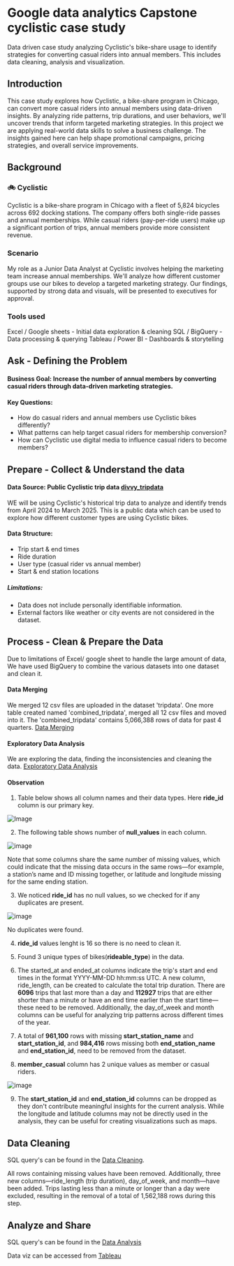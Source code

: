 # Google data analytics Capstone cyclistic case study
Data driven case study analyzing Cyclistic's bike-share usage to identify strategies for converting casual riders into annual members. This includes data cleaning, analysis and visualization.

## Introduction
This case study explores how Cyclistic, a bike-share program in Chicago, can convert more casual riders into annual members using data-driven insights. By analyzing ride patterns, trip durations, and user behaviors, we'll uncover trends that inform targeted marketing strategies.
In this project we are applying real-world data skills to solve a business challenge. The insights gained here can help shape promotional campaigns, pricing strategies, and overall service improvements.

## Background
### 🚲 Cyclistic
Cyclistic is a bike-share program in Chicago with a fleet of 5,824 bicycles across 692 docking stations. The company offers both single-ride passes and annual memberships. While casual riders (pay-per-ride users) make up a significant portion of trips, annual members provide more consistent revenue.

### Scenario
My role as a Junior Data Analyst at Cyclistic involves helping the marketing team increase annual memberships. We'll analyze how different customer groups use our bikes to develop a targeted marketing strategy. Our findings, supported by strong data and visuals, will be presented to executives for approval.

### Tools used
Excel / Google sheets - Initial data exploration & cleaning
SQL / BigQuery - Data processing & querying
Tableau / Power BI - Dashboards & storytelling

## Ask - Defining the Problem
#### Business Goal: Increase the number of annual members by converting casual riders through data-driven marketing strategies.
#### Key Questions: 
* How do casual riders and annual members use Cyclistic bikes differently?
* What patterns can help target casual riders for membership conversion?
* How can Cyclistic use digital media to influence casual riders to become members?

## Prepare - Collect & Understand the data
#### Data Source: Public Cyclistic trip data [divvy_tripdata](https://divvy-tripdata.s3.amazonaws.com/index.html)

WE will be using Cyclistic's historical trip data to analyze and identify trends from April 2024 to March 2025. This is a public data which can be used to explore how different customer types are using Cyclistic bikes.
#### Data Structure:
*  Trip start & end times
*  Ride duration
*  User type (casual rider vs annual member)
*  Start & end station locations
##### Limitations:
*  Data does not include personally identifiable information.
*  External factors like weather or city events are not considered in the dataset.

## Process - Clean & Prepare the Data
Due to limitations of Excel/ google sheet to handle the large amount of data, We have used BigQuery to combine the various datasets into one dataset and clean it.

#### Data Merging
We merged 12 csv files are uploaded in the dataset 'tripdata'. One more table created named 'combined_tripdata', merged all 12 csv files and moved into it. The 'combined_tripdata' contains 5,066,388 rows of data for past 4 quarters. [Data Merging](https://github.com/rohit0297/Google_data_analytics_Capstone_cyclistic_case_study/blob/main/data_merging.sql)

#### Exploratory Data Analysis
We are exploring the data, finding the inconsistencies and cleaning the data. [Exploratory Data Analysis](https://github.com/rohit0297/Google_data_analytics_Capstone_cyclistic_case_study/blob/main/exploratory_data_analysis.sql)

#### Observation
1.  Table below shows all column names and their data types. Here __ride_id__ column is our primary key.

![Image](https://github.com/user-attachments/assets/a10b1998-3570-45bf-a1e0-06aa47dc1833)

2.  The following table shows number of __null_values__ in each column.

![image](https://github.com/user-attachments/assets/d2ef39d0-686a-452f-9b66-0d418e720dad)

Note that some columns share the same number of missing values, which could indicate that the missing data occurs in the same rows—for example, a station’s name and ID missing together, or latitude and longitude missing for the same ending station.

3.  We noticed __ride_id__ has no null values, so we checked for if any duplicates are present.

![image](https://github.com/user-attachments/assets/cb8d9419-60db-407d-b1fd-d7579e04ceab)

No duplicates were found.

4.  __ride_id__ values lenght is 16 so there is no need to clean it.

5.  Found 3 unique types of bikes(__rideable_type__) in the data.

6.  The started_at and ended_at columns indicate the trip's start and end times in the format YYYY-MM-DD hh:mm:ss UTC. A new column, ride_length, can be created to calculate the total trip duration. There are __6096__ trips that last more than a day and __112927__ trips that are either shorter than a minute or have an end time earlier than the start time—these need to be removed. Additionally, the day_of_week and month columns can be useful for analyzing trip patterns across different times of the year.

7.  A total of __961,100__ rows with missing __start_station_name__ and __start_station_id__, and __984,416__ rows missing both __end_station_name__ and __end_station_id__, need to be removed from the dataset.

8.  __member_casual__ column has 2 unique values as member or casual riders.

![image](https://github.com/user-attachments/assets/78509f9b-a6c6-4b75-ae51-22b9c9064284)

9.  The __start_station_id__ and __end_station_id__ columns can be dropped as they don't contribute meaningful insights for the current analysis. While the longitude and latitude columns may not be directly used in the analysis, they can be useful for creating visualizations such as maps.

## Data Cleaning

SQL query's can be found in the [Data Cleaning](https://github.com/rohit0297/Google_data_analytics_Capstone_cyclistic_case_study/blob/main/data_cleaning.sql).

All rows containing missing values have been removed. Additionally, three new columns—ride_length (trip duration), day_of_week, and month—have been added. Trips lasting less than a minute or longer than a day were excluded, resulting in the removal of a total of 1,562,188 rows during this step.

## Analyze and Share

SQL query's can be found in the [Data Analysis](https://github.com/rohit0297/Google_data_analytics_Capstone_cyclistic_case_study/blob/main/data_analysis.sql)

Data viz can be accessed from [Tableau](https://public.tableau.com/views/bike_ride_analysis/BikeTypes?:language=en-US&:sid=&:redirect=auth&:display_count=n&:origin=viz_share_link)
